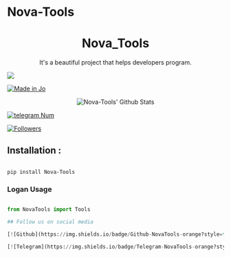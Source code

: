 # Nova-Tools
<h1 align="center">Nova_Tools</h1>

<p align="center">It's a beautiful project that helps developers program.</p>

![](https://img.shields.io/badge/NOVA-TOOLS-orange?style=for-the-badge&logo=python.svg) 

<p align="center">

<a href="#"><img title="Made in Jo" src="https://img.shields.io/badge/MADE%20IN-Jo-red.svg?style=for-the-badge&logo=github"></a>

</p>

<p align="center">

<img alt="Nova-Tools' Github Stats" src="https://github-readme-stats.vercel.app/api?username=NovaTools4&show_icons=true&include_all_commits=true&hide_border=true" />

</p>

<p align="center">

<a href="#"><img title="telegram Num" src="https://img.shields.io/badge/telegram%20Num-The Jordan Ghost-red.svg?style=for-the-badge&logo=telegram"></a>

</p>

<p align="center">

<a href="https://github.com/NovaTools4/followers"><img title="Followers" src="https://img.shields.io/github/followers/NovaTools4?color=blue&style=flat-square"></a>

</p>

## Installation :

```

pip install Nova-Tools

```

### Logan Usage

``` python

from NovaTools import Tools

## Follow us on social media

[![Github](https://img.shields.io/badge/Github-NovaTools-orange?style=for-the-badge&logo=github)](https://github.com/NovaTools4/)

[![Telegram](https://img.shields.io/badge/Telegram-NovaTools-orange?style=for-the-badge&logo=Telegram)](https://t.me/TAHASAYED9)

